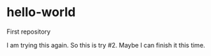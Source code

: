 # hello-world
First repository

I am trying this again. So this is try #2.  Maybe I can finish it this time.
